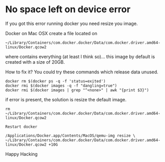 # No space left on device error

If you got this error running docker you need resize you image.

Docker on Mac OSX create a file located on 
```
~/Library/Containers/com.docker.docker/Data/com.docker.driver.amd64-linux/Docker.qcow2
``` 
where contains everything (at least I think so)... this image by default is created with a size of 20GB.

How to fix it?
You could try these commands which release data unused. 

```
docker rm $(docker ps -q -f 'status=exited')
docker rmi $(docker images -q -f "dangling=true")
docker rmi $(docker images | grep "^<none>" | awk "{print $3}")
```

if error is present, the solution is resize the default image.

```
rm ~/Library/Containers/com.docker.docker/Data/com.docker.driver.amd64-linux/Docker.qcow2
```

```
Restart docker
```

```
/Applications/Docker.app/Contents/MacOS/qemu-img resize \ 
~/Library/Containers/com.docker.docker/Data/com.docker.driver.amd64-linux/Docker.qcow2 +10G
```

Happy Hacking
